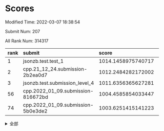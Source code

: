 # Scores

Modified Time: 2022-03-07 18:38:54

Submit Num: 207

All Rank Num: 314317

| rank |               submit               |       score        |       sigma        | pk_num |
| :--- | :--------------------------------- | :----------------- | :----------------- | :----- |
| 1    | jsonzb.test.test_1                 | 1014.1458975740717 | 0.8458826027235985 | 6072   |
| 2    | cpp.21_12_24.submission-2b2ea0d7   | 1012.2484282172002 | 0.8233197790651002 | 6071   |
| 3    | jsonzb.test.submission_level_4     | 1011.6356365627281 | 0.7941972979401615 | 6075   |
| 56   | cpp.2022_01_09.submission-816672bd | 1004.4585854033447 | 0.7222349267166188 | 6076   |
| 74   | cpp.2022_01_09.submission-5b0e3de2 | 1003.6251415141223 | 0.714876086217344  | 6081   |


<details>
<summary>全部</summary>

| rank |                 submit                 |       score        |       sigma        | pk_num |
| :--- | :------------------------------------- | :----------------- | :----------------- | :----- |
| 1    | jsonzb.test.test_1                     | 1014.1458975740717 | 0.8458826027235985 | 6072   |
| 2    | cpp.21_12_24.submission-2b2ea0d7       | 1012.2484282172002 | 0.8233197790651002 | 6071   |
| 3    | jsonzb.test.submission_level_4         | 1011.6356365627281 | 0.7941972979401615 | 6075   |
| 4    | gobigger.level_3.submission_level_3_19 | 1011.575920438551  | 0.7844359761284788 | 6079   |
| 5    | gobigger.level_3.submission_level_3_10 | 1011.4129844356552 | 0.7705666941042054 | 6071   |
| 6    | gobigger.level_3.submission_level_3_22 | 1011.102405794781  | 0.7731749779931505 | 6069   |
| 7    | gobigger.level_3.submission_level_3_42 | 1011.0709453737888 | 0.7951335207193453 | 6072   |
| 8    | gobigger.level_3.submission_level_3_44 | 1011.0639138941171 | 0.7709616399104031 | 6076   |
| 9    | gobigger.level_3.submission_level_3_39 | 1010.9797965772052 | 0.7694012119277783 | 6076   |
| 10   | gobigger.level_3.submission_level_3_21 | 1010.835761341614  | 0.79790599712889   | 6070   |
| 11   | gobigger.level_3.submission_level_3_38 | 1010.7970974941942 | 0.7705269135501492 | 6075   |
| 12   | gobigger.level_3.submission_level_3_4  | 1010.6052332100313 | 0.7855724810613062 | 6073   |
| 13   | gobigger.level_3.submission_level_3_31 | 1010.5953612792881 | 0.7649133331006721 | 6069   |
| 14   | gobigger.level_3.submission_level_3_13 | 1010.5673898141744 | 0.7566469081530821 | 6077   |
| 15   | gobigger.level_3.submission_level_3_11 | 1010.5118665547096 | 0.7820303932618785 | 6077   |
| 16   | gobigger.level_3.submission_level_3_17 | 1010.462099705308  | 0.7739133804022587 | 6071   |
| 17   | gobigger.level_3.submission_level_3_36 | 1010.3858533497418 | 0.7559565515995117 | 6077   |
| 18   | gobigger.level_3.submission_level_3_16 | 1010.338257197209  | 0.7520733149720998 | 6068   |
| 19   | gobigger.level_3.submission_level_3_46 | 1010.3365939200501 | 0.7640640131146579 | 6071   |
| 20   | gobigger.level_3.submission_level_3_14 | 1010.2932395754833 | 0.7735818558876929 | 6073   |
| 21   | gobigger.level_3.submission_level_3_1  | 1010.2925291114134 | 0.7740422012874094 | 6075   |
| 22   | gobigger.level_3.submission_level_3_6  | 1010.2622305422501 | 0.751133184397775  | 6075   |
| 23   | gobigger.level_3.submission_level_3_30 | 1010.2303992192093 | 0.7504052509435166 | 6073   |
| 24   | gobigger.level_3.submission_level_3_41 | 1010.1920932665115 | 0.7499699357016512 | 6072   |
| 25   | gobigger.level_3.submission_level_3_2  | 1010.1899600940184 | 0.7497777225215094 | 6079   |
| 26   | gobigger.level_3.submission_level_3_43 | 1010.1447918381766 | 0.7743033875864549 | 6073   |
| 27   | gobigger.level_3.submission_level_3_18 | 1010.0921459378145 | 0.7742582302632294 | 6067   |
| 28   | gobigger.level_3.submission_level_3_23 | 1009.9323471550525 | 0.7396170989127315 | 6072   |
| 29   | gobigger.level_3.submission_level_3_29 | 1009.8875296675443 | 0.7532806315774956 | 6072   |
| 30   | gobigger.level_3.submission_level_3_47 | 1009.7654805955127 | 0.7733292872207956 | 6074   |
| 31   | gobigger.level_3.submission_level_3_49 | 1009.7103963459389 | 0.7520542477565539 | 6072   |
| 32   | gobigger.level_3.submission_level_3_3  | 1009.6790208424198 | 0.7442042864453177 | 6073   |
| 33   | gobigger.level_3.submission_level_3_48 | 1009.639721151381  | 0.7387690411554168 | 6073   |
| 34   | gobigger.level_3.submission_level_3_35 | 1009.5875585862913 | 0.7554239505612987 | 6074   |
| 35   | gobigger.level_3.submission_level_3_32 | 1009.5682858991388 | 0.7436839980304045 | 6076   |
| 36   | gobigger.level_3.submission_level_3_24 | 1009.5446037116525 | 0.7601064524511576 | 6074   |
| 37   | gobigger.level_3.submission_level_3_37 | 1009.4667127058768 | 0.7518836251645764 | 6074   |
| 38   | gobigger.level_3.submission_level_3_26 | 1009.4224443723965 | 0.7575658175833802 | 6072   |
| 39   | gobigger.level_3.submission_level_3_34 | 1009.390169448394  | 0.7394658295223335 | 6072   |
| 40   | gobigger.level_3.submission_level_3_7  | 1009.2472705460189 | 0.7677935053591579 | 6074   |
| 41   | gobigger.level_3.submission_level_3_33 | 1009.1722224865533 | 0.7334217305036911 | 6069   |
| 42   | gobigger.level_3.submission_level_3_8  | 1009.1521413245894 | 0.7679198146865652 | 6074   |
| 43   | gobigger.level_3.submission_level_3_45 | 1009.0573355132695 | 0.7448156234172888 | 6073   |
| 44   | gobigger.level_3.submission_level_3_20 | 1009.0188386373931 | 0.7439294992573173 | 6076   |
| 45   | gobigger.level_3.submission_level_3_40 | 1008.8808134286959 | 0.7326011965318631 | 6071   |
| 46   | gobigger.level_3.submission_level_3_15 | 1008.8022606516644 | 0.7448536126350788 | 6072   |
| 47   | gobigger.level_3.submission_level_3_12 | 1008.7989936319301 | 0.746203999060082  | 6077   |
| 48   | gobigger.level_3.submission_level_3_5  | 1008.5565484639163 | 0.7438361456765366 | 6074   |
| 49   | gobigger.level_3.submission_level_3_0  | 1008.4107158732666 | 0.7419313094716159 | 6074   |
| 50   | gobigger.level_3.submission_level_3_27 | 1008.397139966173  | 0.7484321016817684 | 6076   |
| 51   | gobigger.level_3.submission_level_3_9  | 1008.2801023650868 | 0.7533899285833876 | 6076   |
| 52   | gobigger.level_3.submission_level_3_28 | 1008.1224803871124 | 0.7348396512606507 | 6074   |
| 53   | gobigger.level_3.submission_level_3_25 | 1008.1145814220977 | 0.7485664351716703 | 6075   |
| 54   | gobigger.level_1.submission_level_1_39 | 1005.1579918348439 | 0.7180589553528209 | 6076   |
| 55   | gobigger.level_1.submission_level_1_29 | 1004.5891597710723 | 0.7272169883140771 | 6074   |
| 56   | cpp.2022_01_09.submission-816672bd     | 1004.4585854033447 | 0.7222349267166188 | 6076   |
| 57   | gobigger.level_1.submission_level_1_14 | 1004.3389043834113 | 0.716168125165857  | 6075   |
| 58   | gobigger.level_1.submission_level_1_47 | 1004.2409018600237 | 0.7167333249802241 | 6072   |
| 59   | gobigger.level_1.submission_level_1_36 | 1004.1968722530858 | 0.7200520033963431 | 6078   |
| 60   | gobigger.level_1.submission_level_1_22 | 1004.1093545905794 | 0.7072728904763651 | 6072   |
| 61   | gobigger.level_1.submission_level_1_19 | 1003.9828473624052 | 0.7254691197778784 | 6073   |
| 62   | gobigger.level_1.submission_level_1_40 | 1003.9516845490762 | 0.7097937082159403 | 6074   |
| 63   | gobigger.level_1.submission_level_1_23 | 1003.95091281836   | 0.7214820090248562 | 6074   |
| 64   | gobigger.level_1.submission_level_1_38 | 1003.9193121478849 | 0.7154511252221453 | 6074   |
| 65   | gobigger.level_1.submission_level_1_10 | 1003.8979925902058 | 0.710633053473415  | 6074   |
| 66   | gobigger.level_1.submission_level_1_20 | 1003.8373145213233 | 0.7110617891850524 | 6074   |
| 67   | gobigger.level_1.submission_level_1_24 | 1003.8087786180336 | 0.720390353968048  | 6071   |
| 68   | gobigger.level_1.submission_level_1_1  | 1003.7997356862222 | 0.7104449315743175 | 6073   |
| 69   | gobigger.level_1.submission_level_1_21 | 1003.7266602890427 | 0.7105367146746616 | 6072   |
| 70   | gobigger.level_1.submission_level_1_30 | 1003.7246797744666 | 0.7087369923421433 | 6073   |
| 71   | gobigger.level_1.submission_level_1_42 | 1003.7174056336562 | 0.7057085414695635 | 6078   |
| 72   | gobigger.level_1.submission_level_1_18 | 1003.6880241434748 | 0.7128364919604336 | 6075   |
| 73   | gobigger.level_1.submission_level_1_45 | 1003.6475201590672 | 0.7236776060327682 | 6068   |
| 74   | cpp.2022_01_09.submission-5b0e3de2     | 1003.6251415141223 | 0.714876086217344  | 6081   |
| 75   | gobigger.level_1.submission_level_1_0  | 1003.6235557974728 | 0.704620349114289  | 6075   |
| 76   | gobigger.level_1.submission_level_1_12 | 1003.5622358746106 | 0.7046448915862513 | 6076   |
| 77   | gobigger.level_1.submission_level_1_44 | 1003.5454788561625 | 0.7039053026960341 | 6078   |
| 78   | gobigger.level_1.submission_level_1_17 | 1003.5403510320596 | 0.7147661171340195 | 6071   |
| 79   | gobigger.level_1.submission_level_1_34 | 1003.5041219851265 | 0.7079351019188795 | 6070   |
| 80   | gobigger.level_1.submission_level_1_26 | 1003.4854226250251 | 0.7152284985386662 | 6080   |
| 81   | gobigger.level_1.submission_level_1_27 | 1003.4266803871507 | 0.7236023621356318 | 6079   |
| 82   | gobigger.level_1.submission_level_1_49 | 1003.426408064245  | 0.7225703729694998 | 6076   |
| 83   | gobigger.level_1.submission_level_1_41 | 1003.4088794242051 | 0.7025379432046036 | 6073   |
| 84   | gobigger.level_1.submission_level_1_13 | 1003.4073265533424 | 0.7182951332877645 | 6070   |
| 85   | gobigger.level_1.submission_level_1_5  | 1003.3795327095044 | 0.7228727499242674 | 6076   |
| 86   | gobigger.level_1.submission_level_1_37 | 1003.2106915397882 | 0.7176572500453637 | 6076   |
| 87   | gobigger.level_1.submission_level_1_4  | 1003.1647461728546 | 0.7210877113103553 | 6077   |
| 88   | gobigger.level_1.submission_level_1_28 | 1003.061717478963  | 0.7154897958687116 | 6075   |
| 89   | gobigger.level_1.submission_level_1_31 | 1003.0419666901378 | 0.7198608512551591 | 6072   |
| 90   | gobigger.level_1.submission_level_1_32 | 1003.0128810810668 | 0.7132144418258841 | 6071   |
| 91   | gobigger.level_1.submission_level_1_8  | 1002.8891328177236 | 0.700946079521372  | 6070   |
| 92   | gobigger.level_1.submission_level_1_2  | 1002.8794179119525 | 0.7180932199111522 | 6069   |
| 93   | gobigger.level_1.submission_level_1_6  | 1002.7653076036762 | 0.7172687654899121 | 6072   |
| 94   | gobigger.level_1.submission_level_1_46 | 1002.7520599662046 | 0.7122623358452853 | 6073   |
| 95   | gobigger.level_1.submission_level_1_35 | 1002.6442292862079 | 0.7053220905123283 | 6075   |
| 96   | gobigger.level_1.submission_level_1_3  | 1002.6100415967901 | 0.719611962949677  | 6077   |
| 97   | gobigger.level_1.submission_level_1_48 | 1002.5778193053646 | 0.7131067770271621 | 6072   |
| 98   | gobigger.level_1.submission_level_1_9  | 1002.4004479859123 | 0.7139652913668912 | 6075   |
| 99   | gobigger.level_1.submission_level_1_33 | 1002.3888466792974 | 0.7239988002770791 | 6076   |
| 100  | gobigger.level_1.submission_level_1_11 | 1002.3252761680818 | 0.7131401462994286 | 6071   |
| 101  | gobigger.level_1.submission_level_1_25 | 1002.180951820437  | 0.718632330843749  | 6074   |
| 102  | gobigger.level_1.submission_level_1_16 | 1002.123430428422  | 0.7142361387832633 | 6072   |
| 103  | gobigger.level_1.submission_level_1_43 | 1001.9884421530888 | 0.7157829591320375 | 6077   |
| 104  | gobigger.level_1.submission_level_1_7  | 1001.9627864338206 | 0.7177096767817024 | 6074   |
| 105  | gobigger.level_1.submission_level_1_15 | 1001.7930764214533 | 0.7046135590147788 | 6074   |
| 106  | gobigger.random.submission_random_18   | 997.1596215527719  | 0.7100227454830268 | 6077   |
| 107  | gobigger.random.submission_random_0    | 997.0736415061981  | 0.7035983618863186 | 6072   |
| 108  | gobigger.random.submission_random_30   | 996.9926104843506  | 0.6969674012178106 | 6073   |
| 109  | gobigger.random.submission_random_16   | 996.9728473802386  | 0.7161045602069546 | 6074   |
| 110  | gobigger.random.submission_random_7    | 996.8738569677198  | 0.7139648629453679 | 6077   |
| 111  | gobigger.random.submission_random_32   | 996.5490114525876  | 0.7056511705890807 | 6072   |
| 112  | gobigger.random.submission_random_20   | 996.5370349104297  | 0.7033100612998671 | 6074   |
| 113  | gobigger.random.submission_random_3    | 996.5142738872098  | 0.7043434963818868 | 6074   |
| 114  | gobigger.random.submission_random_46   | 996.5136025293991  | 0.7149156244790289 | 6078   |
| 115  | gobigger.random.submission_random_14   | 996.4949700309006  | 0.7136808830720719 | 6074   |
| 116  | gobigger.random.submission_random_13   | 996.494196587043   | 0.7170764377862207 | 6075   |
| 117  | gobigger.random.submission_random_26   | 996.429774926547   | 0.7072312409600294 | 6071   |
| 118  | gobigger.random.submission_random_8    | 996.3970550522303  | 0.7224381162561507 | 6072   |
| 119  | gobigger.random.submission_random_40   | 996.3799691153249  | 0.7153761883165359 | 6066   |
| 120  | gobigger.random.submission_random_22   | 996.3358823925303  | 0.7058711274381604 | 6069   |
| 121  | gobigger.random.submission_random_41   | 996.3228204841911  | 0.6941471823900064 | 6074   |
| 122  | gobigger.random.submission_random_28   | 996.310527464342   | 0.6930030878635696 | 6072   |
| 123  | gobigger.random.submission_random_42   | 996.2989472693381  | 0.7022363016254454 | 6079   |
| 124  | gobigger.random.submission_random_21   | 996.2884431958731  | 0.7101574939364383 | 6074   |
| 125  | gobigger.random.submission_random_5    | 996.2880400578536  | 0.6970631966214411 | 6071   |
| 126  | gobigger.random.submission_random_11   | 996.2821159872501  | 0.7046663092954023 | 6080   |
| 127  | gobigger.random.submission_random_17   | 996.1900767019425  | 0.7113310847295145 | 6073   |
| 128  | gobigger.random.submission_random_31   | 996.1749823393963  | 0.714444035464543  | 6077   |
| 129  | gobigger.random.submission_random_10   | 996.1569459905303  | 0.7168245946104937 | 6078   |
| 130  | gobigger.random.submission_random_47   | 996.0765771185813  | 0.7099178772223873 | 6077   |
| 131  | gobigger.random.submission_random_36   | 996.0754603060537  | 0.7061988796500381 | 6070   |
| 132  | gobigger.random.submission_random_37   | 995.9709571738325  | 0.7251954840127667 | 6067   |
| 133  | gobigger.random.submission_random_44   | 995.9441058972084  | 0.7211045342917511 | 6073   |
| 134  | gobigger.random.submission_random_33   | 995.8079878454369  | 0.702401810004677  | 6070   |
| 135  | gobigger.random.submission_random_29   | 995.7948779838064  | 0.70466676866748   | 6074   |
| 136  | gobigger.random.submission_random_49   | 995.7178078246193  | 0.7137466382597913 | 6074   |
| 137  | gobigger.random.submission_random_4    | 995.7119685547196  | 0.7105317822978472 | 6070   |
| 138  | gobigger.random.submission_random_9    | 995.7050435155174  | 0.7235598439521687 | 6076   |
| 139  | gobigger.random.submission_random_25   | 995.6473646922493  | 0.7045483742619493 | 6072   |
| 140  | gobigger.random.submission_random_6    | 995.6330199859761  | 0.699592155444138  | 6071   |
| 141  | gobigger.random.submission_random_45   | 995.6113708795353  | 0.7184322649011421 | 6072   |
| 142  | gobigger.random.submission_random_34   | 995.5328182368917  | 0.7139348309515084 | 6069   |
| 143  | gobigger.random.submission_random_24   | 995.496752132456   | 0.7188218546393631 | 6076   |
| 144  | gobigger.random.submission_random_1    | 995.4600331593869  | 0.7074722110124488 | 6072   |
| 145  | gobigger.random.submission_random_38   | 995.4523702565339  | 0.7118381386608811 | 6071   |
| 146  | gobigger.level_2.submission_level_2_32 | 995.4498250683155  | 0.7285130588742303 | 6077   |
| 147  | gobigger.random.submission_random_43   | 995.3668140321533  | 0.7028004915875445 | 6072   |
| 148  | gobigger.random.submission_random_48   | 995.247775967927   | 0.7138274973952407 | 6067   |
| 149  | gobigger.random.submission_random_23   | 995.2413055872921  | 0.7206252276194088 | 6080   |
| 150  | gobigger.random.submission_random_39   | 995.1574077200438  | 0.7226652556117144 | 6071   |
| 151  | gobigger.random.submission_random_12   | 995.0776271787809  | 0.725372858975511  | 6076   |
| 152  | gobigger.random.submission_random_35   | 994.8440264519501  | 0.7097441015134311 | 6077   |
| 153  | gobigger.random.submission_random_2    | 994.7600334524542  | 0.7062067904356563 | 6071   |
| 154  | gobigger.random.submission_random_15   | 994.6707183642686  | 0.7208732569942252 | 6070   |
| 155  | gobigger.random.submission_random_27   | 994.652236746623   | 0.730780244738531  | 6074   |
| 156  | gobigger.random.submission_random_19   | 994.4303708724154  | 0.7146405771660714 | 6071   |
| 157  | gobigger.level_2.submission_level_2_23 | 994.1020039654593  | 0.7202239451332595 | 6070   |
| 158  | gobigger.level_2.submission_level_2_15 | 993.6994405977183  | 0.7480245441735306 | 6076   |
| 159  | gobigger.level_2.submission_level_2_48 | 993.5725998998367  | 0.7399992105430763 | 6073   |
| 160  | gobigger.level_2.submission_level_2_28 | 993.5016698160064  | 0.7538074871802616 | 6073   |
| 161  | gobigger.level_2.submission_level_2_25 | 993.3755572333836  | 0.7394615077715471 | 6072   |
| 162  | gobigger.level_2.submission_level_2_11 | 993.3207303042022  | 0.7319832704382337 | 6077   |
| 163  | gobigger.level_2.submission_level_2_7  | 993.2455202785073  | 0.7475207142343963 | 6074   |
| 164  | gobigger.level_2.submission_level_2_34 | 993.1323787602244  | 0.7284982897683991 | 6073   |
| 165  | gobigger.level_2.submission_level_2_42 | 993.0766208007228  | 0.7283697698787936 | 6073   |
| 166  | gobigger.level_2.submission_level_2_45 | 993.0024884998943  | 0.7294066911886318 | 6074   |
| 167  | gobigger.level_2.submission_level_2_2  | 992.979986678214   | 0.7429485380655781 | 6074   |
| 168  | gobigger.level_2.submission_level_2_0  | 992.8555748584668  | 0.7419478206609624 | 6076   |
| 169  | gobigger.level_2.submission_level_2_13 | 992.8518390717734  | 0.7564831445559357 | 6072   |
| 170  | gobigger.level_2.submission_level_2_43 | 992.8283301996051  | 0.7353679128962469 | 6071   |
| 171  | gobigger.level_2.submission_level_2_21 | 992.7511337204432  | 0.744217606969989  | 6075   |
| 172  | gobigger.level_2.submission_level_2_5  | 992.7433195692712  | 0.7417540311741857 | 6073   |
| 173  | gobigger.level_2.submission_level_2_3  | 992.7387556632899  | 0.7422975114604722 | 6081   |
| 174  | gobigger.level_2.submission_level_2_22 | 992.7274888805214  | 0.7400775377706305 | 6075   |
| 175  | gobigger.level_2.submission_level_2_9  | 992.6587221352822  | 0.7339385249500958 | 6074   |
| 176  | gobigger.level_2.submission_level_2_16 | 992.6323245107195  | 0.7413168661004476 | 6073   |
| 177  | gobigger.level_2.submission_level_2_49 | 992.4016485018032  | 0.7470817723883353 | 6070   |
| 178  | gobigger.level_2.submission_level_2_30 | 992.1867641857402  | 0.7345089427446692 | 6081   |
| 179  | gobigger.level_2.submission_level_2_38 | 992.179390553958   | 0.7448831418341375 | 6074   |
| 180  | gobigger.level_2.submission_level_2_37 | 992.139579527512   | 0.7277399976281039 | 6075   |
| 181  | gobigger.level_2.submission_level_2_33 | 992.1198956922228  | 0.755328953585393  | 6079   |
| 182  | gobigger.level_2.submission_level_2_12 | 992.0692903321036  | 0.750830871188191  | 6075   |
| 183  | gobigger.level_2.submission_level_2_39 | 992.0176619002507  | 0.7438058856729725 | 6075   |
| 184  | gobigger.level_2.submission_level_2_31 | 992.0100303754481  | 0.7404620165190787 | 6073   |
| 185  | gobigger.level_2.submission_level_2_14 | 992.0035610955476  | 0.7374487299374324 | 6068   |
| 186  | gobigger.level_2.submission_level_2_47 | 991.9729822873217  | 0.7324839420422165 | 6076   |
| 187  | gobigger.level_2.submission_level_2_10 | 991.9381759665049  | 0.7302235765758494 | 6076   |
| 188  | gobigger.level_2.submission_level_2_17 | 991.9214904843424  | 0.7610630803132004 | 6073   |
| 189  | gobigger.level_2.submission_level_2_19 | 991.7643351143319  | 0.7498259338554696 | 6074   |
| 190  | gobigger.level_2.submission_level_2_41 | 991.7115331599236  | 0.730029460967654  | 6075   |
| 191  | gobigger.level_2.submission_level_2_26 | 991.6397329448947  | 0.7505293222739388 | 6074   |
| 192  | gobigger.level_2.submission_level_2_6  | 991.5975119614843  | 0.7840298678874361 | 6075   |
| 193  | gobigger.level_2.submission_level_2_20 | 991.5724015823052  | 0.7596372559572965 | 6077   |
| 194  | gobigger.level_2.submission_level_2_24 | 991.5211891227643  | 0.7321968330199548 | 6076   |
| 195  | gobigger.level_2.submission_level_2_18 | 991.5079292596366  | 0.7498128232923226 | 6071   |
| 196  | gobigger.level_2.submission_level_2_27 | 991.4730594714873  | 0.7383072050730894 | 6078   |
| 197  | gobigger.level_2.submission_level_2_4  | 991.3996372317082  | 0.75680581159409   | 6076   |
| 198  | gobigger.level_2.submission_level_2_46 | 991.3890618837742  | 0.7480653868950657 | 6073   |
| 199  | gobigger.level_2.submission_level_2_8  | 991.1838695562151  | 0.7544417283217548 | 6076   |
| 200  | gobigger.level_2.submission_level_2_44 | 991.1490282861341  | 0.739360325849128  | 6075   |
| 201  | gobigger.level_2.submission_level_2_36 | 991.08923974602    | 0.7482885834842464 | 6073   |
| 202  | gobigger.level_2.submission_level_2_29 | 990.9104790770482  | 0.7499864223359977 | 6075   |
| 203  | gobigger.level_2.submission_level_2_35 | 990.8040308979621  | 0.7616064804019568 | 6071   |
| 204  | gobigger.level_2.submission_level_2_1  | 990.3933416500495  | 0.7569514510951907 | 6077   |
| 205  | gobigger.level_2.submission_level_2_40 | 990.2357266729782  | 0.7688094578380067 | 6078   |
| 206  | gobigger.none.submission_none_1        | 979.1805886709997  | 1.2559445727897285 | 6074   |
| 207  | gobigger.none.submission_none_0        | 976.8749421150312  | 1.4531419519851563 | 6071   |

</details>